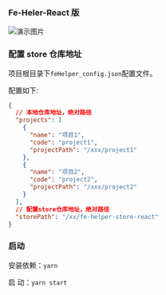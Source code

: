 ### Fe-Heler-React 版

![演示图片](./docs/demo.gif)

### 配置 store 仓库地址

项目根目录下`feHelper_config.json`配置文件。

配置如下:

```json
{
  // 本地仓库地址，绝对路径
  "projects": [
    {
      "name": "项目1",
      "code": "project1",
      "projectPath": "/xxx/project1"
    },
    {
      "name": "项目2",
      "code": "project2",
      "projectPath": "/xxx/project2"
    }
  ],
  // 配置store仓库地址，绝对路径
  "storePath": "/xx/fe-helper-store-react"
}
```

### 启动

安装依赖：`yarn`

启 动：`yarn start`
